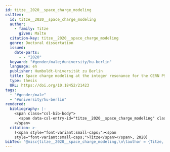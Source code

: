 ```yaml
---
id: titze__2020__space_charge_modeling
cslItem:
  id: titze__2020__space_charge_modeling
  author:
    - family: Titze
      given: Malte
  citation-key: titze__2020__space_charge_modeling
  genre: Doctoral dissertation
  issued:
    date-parts:
      - - "2020"
  keyword: "#gender/male;#university/hu-berlin"
  language: en
  publisher: Humboldt-Universität zu Berlin
  title: Space charge modeling at the integer resonance for the CERN PS and SPS
  type: thesis
  URL: https://doi.org/10.18452/21423
tags:
  - "#gender/male"
  - "#university/hu-berlin"
rendered:
  bibliography: |-
    <span class="csl-bib-body">
      <span data-csl-entry-id="titze__2020__space_charge_modeling" class="csl-entry"><span class='author-bib'>Titze</span>. <span class='date-bib'>(2020)</span>. <span class='title'><i><b><span style="font-style:normal;">Space charge modeling at the integer resonance for the CERN PS and SPS</span></b></i></span> [Doctoral dissertation, Humboldt-Universität zu Berlin]. <span class='URL'><a href='https://doi.org/10.18452/21423'>LINK</a></span></span>
    </span>
  citation: >-
    (<span style="font-variant:small-caps;"><span
    style="font-variant:small-caps;">Titze</span></span>, 2020)
bibTex: "@misc{titze__2020__space_charge_modeling,\n\tauthor = {Titze, Malte},\n\tyear = {2020},\n\tschool = {Humboldt-Universit{\\\" a}t zu Berlin},\n\ttitle = {Space charge modeling at the integer resonance for the {CERN} {PS} and {SPS}},\n\ttype = {Doctoral dissertation},\n\turl = {https://doi.org/10.18452/21423},\n}\n\n"
---
```

